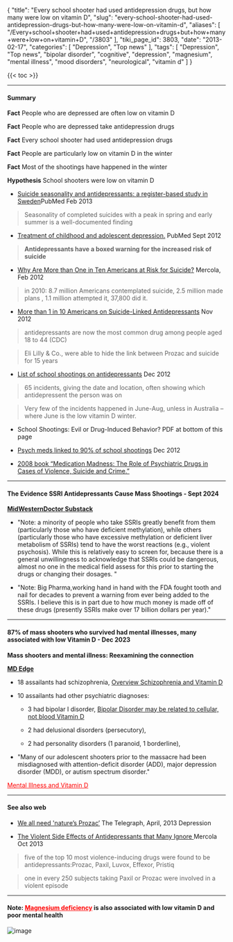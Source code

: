 {
    "title": "Every school shooter had used antidepression drugs, but how many were low on vitamin D",
    "slug": "every-school-shooter-had-used-antidepression-drugs-but-how-many-were-low-on-vitamin-d",
    "aliases": [
        "/Every+school+shooter+had+used+antidepression+drugs+but+how+many+were+low+on+vitamin+D",
        "/3803"
    ],
    "tiki_page_id": 3803,
    "date": "2013-02-17",
    "categories": [
        "Depression",
        "Top news"
    ],
    "tags": [
        "Depression",
        "Top news",
        "bipolar disorder",
        "cognitive",
        "depression",
        "magnesium",
        "mental illness",
        "mood disorders",
        "neurological",
        "vitamin d"
    ]
}


{{< toc >}}

---

#### Summary

 **Fact**  People who are depressed are often low on vitamin D

 **Fact**  People who are depressed take antidepression drugs

 **Fact**  Every school shooter had used antidepression drugs

 **Fact**  People are particularly low on vitamin D in the winter

 **Fact**  Most of the shootings have happened in the winter

 **Hypothesis**  School shooters were low on vitamin D

* [Suicide seasonality and antidepressants: a register-based study in Sweden](http://www.ncbi.nlm.nih.gov/pubmed/22676408)PubMed Feb 2013

> Seasonality of completed suicides with a peak in spring and early summer is a well-documented finding

* [Treatment of childhood and adolescent depression.](http://www.ncbi.nlm.nih.gov/pubmed/22963063%20) PubMed  Sept 2012

>  **Antidepressants have a boxed warning for the increased risk of suicide** 

* [Why Are More than One in Ten Americans at Risk for Suicide?](http://articles.mercola.com/sites/articles/archive/2012/02/15/why-are-more-than-one-in-ten-americans-at-risk-for-suicide.aspx%20) Mercola, Feb 2012

> in 2010: 8.7 million Americans contemplated suicide, 2.5 million made plans , 1.1 million attempted it, 37,800 did it.

* [More than 1 in 10 Americans on Suicide-Linked Antidepressants](http://naturalsociety.com/antidepressants-causing-suicide/%20) Nov 2012

> antidepressants are now the most common drug among people aged 18 to 44 (CDC)

> Eli Lilly & Co., were able to hide the link between Prozac and suicide for 15 years

* [List of school shootings on antidepressants](http://www.hangthebankers.com/list-of-school-shootings-on-antidepressants/) Dec 2012

> 65 incidents, giving the date and location, often showing which antidepressent the person was on

> Very few of the incidents happened in June-Aug, unless in Australia – where June is the low vitamin D winter.

* School Shootings: Evil or Drug-Induced Behavior?  PDF at bottom of this page

* [Psych meds linked to 90% of school shootings](http://www.wnd.com/2012/12/psych-meds-linked-to-90-of-school-shootings/%20) Dec 2012

* [2008 book “Medication Madness: The Role of Psychiatric Drugs in Cases of Violence, Suicide and Crime.”](http://www.amazon.com/Medication-Madness-Psychiatrist-Mood-Altering-Medications/dp/0312363389/ref=tmm_hrd_title_0?ie=UTF8&qid=1355765974&sr=1-5)

---

#### The Evidence SSRI Antidepressants Cause Mass Shootings - Sept 2024

 **[MidWesternDoctor Substack](https://www.midwesterndoctor.com/p/the-evidence-ssri-antidepressants?utm_source=post-email-title&publication_id=748806&post_id=148503978&utm_campaign=email-post-title&isFreemail=false&r=ofo3r&triedRedirect=true&utm_medium=email)** 

* "Note: a minority of people who take SSRIs greatly benefit from them (particularly those who have deficient methylation), while others (particularly those who have excessive methylation or deficient liver metabolism of SSRIs) tend to have the worst reactions (e.g., violent psychosis). While this is relatively easy to screen for, because there is a general unwillingness to acknowledge that SSRIs could be dangerous, almost no one in the medical field assess for this prior to starting the drugs or changing their dosages. "

* "Note: Big Pharma,working hand in hand with the FDA fought tooth and nail for decades to prevent a warning from ever being added to the SSRIs. I believe this is in part due to how much money is made off of these drugs (presently SSRIs make over 17 billion dollars per year)."

---

#### 87% of mass shooters who survived had mental illnesses, many associated with low Vitamin D - Dec 2023

 **Mass shooters and mental illness: Reexamining the connection** 

 **[MD Edge](https://www.mdedge.com/psychiatry/article/266875/schizophrenia-other-psychotic-disorders/mass-shooters-and-mental-illness?ecd=WNL_EVE_231205_mdedge)** 

* 18 assailants had schizophrenia, [Overview Schizophrenia and Vitamin D](/posts/overview-schizophrenia-and-vitamin-d)

* 10 assailants had other psychiatric diagnoses: 

   * 3 had bipolar I disorder, [Bipolar Disorder may be related to cellular, not blood Vitamin D](/posts/bipolar-disorder-may-be-related-to-cellular-not-blood-vitamin-d)

   * 2 had delusional disorders (persecutory), 

   * 2 had personality disorders (1 paranoid, 1 borderline), 

* "Many of our adolescent shooters prior to the massacre had been misdiagnosed with attention-deficit disorder (ADD), major depression disorder (MDD), or autism spectrum disorder."

<a href="/posts/mental-illness-and-vitamin-d" style="color: red; text-decoration: underline;" title="This post/category does not exist yet: Mental Illness and Vitamin D">Mental Illness and Vitamin D</a>

---

#### See also web

* [We all need 'nature’s Prozac’](http://www.telegraph.co.uk/health/9977553/We-all-need-natures-Prozac.html) The Telegraph, April, 2013 Depression

* [The Violent Side Effects of Antidepressants that Many Ignore ](http://articles.mercola.com/sites/articles/archive/2013/10/03/antidepressant-side-effects.aspx?e_cid=20131003Z1_DNL_art_1&utm_source=dnl&utm_medium=email&utm_content=art1&utm_campaign=20131003Z1) Mercola Oct 2013

> five of the top 10 most violence-inducing drugs were found to be antidepressants:Prozac, Paxil, Luvox, Effexor, Pristiq

> one in every 250 subjects taking Paxil or Prozac were involved in a violent episode

---

#### Note: <a href="/posts/magnesium-deficiency" style="color: red; text-decoration: underline;" title="This link has an unknown page_id: 947">Magnesium deficiency</a> is also associated with low vitamin D and poor mental health

<img src="/attachments/d3.mock.jpg" alt="image">